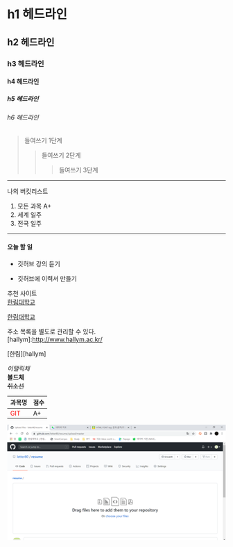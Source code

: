 # h1 헤드라인
## h2 헤드라인
### h3 헤드라인
#### h4 헤드라인
##### h5 헤드라인
###### h6 헤드라인

> 들여쓰기 1단계
>> 들여쓰기 2단계
>>> 들여쓰기 3단계
-------------------------------
나의 버킷리스트
1. 모든 과목 A+
2. 세계 일주
3. 전국 일주
*******************************
#### 오늘 할 일
* 깃허브 강의 듣기
+ 깃허브에 이력서 만들기

추천 사이트  
[한림대학교](www.hallym.ac.kr)

<a href=www.hallym.ac.kr>한림대학교</a>

  주소 목록을 별도로 관리할 수 있다.  
[hallym]:http://www.hallym.ac.kr/

[한림][hallym]

*이탤릭체*  
**볼드체**  
~~취소선~~  

|과목명|점수|
|---|---|
|<span style="color:red">GIT</span>|A+|

![github page](github.PNG)

